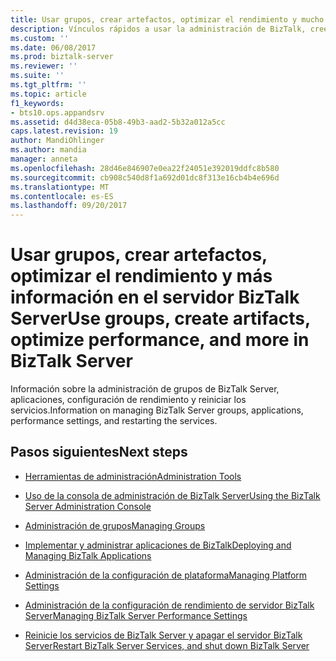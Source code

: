 ```yaml
---
title: Usar grupos, crear artefactos, optimizar el rendimiento y mucho más en BizTalk Server | Documentos de Microsoft
description: Vínculos rápidos a usar la administración de BizTalk, cree grupos, implementar aplicaciones, cambiar la configuración de rendimiento y reinicie los servicios de BizTalk en BizTalk Server
ms.custom: ''
ms.date: 06/08/2017
ms.prod: biztalk-server
ms.reviewer: ''
ms.suite: ''
ms.tgt_pltfrm: ''
ms.topic: article
f1_keywords:
- bts10.ops.appandsrv
ms.assetid: d4d38eca-05b8-49b3-aad2-5b32a012a5cc
caps.latest.revision: 19
author: MandiOhlinger
ms.author: mandia
manager: anneta
ms.openlocfilehash: 28d46e846907e0ea22f24051e392019ddfc8b580
ms.sourcegitcommit: cb908c540d8f1a692d01dc8f313e16cb4b4e696d
ms.translationtype: MT
ms.contentlocale: es-ES
ms.lasthandoff: 09/20/2017
---
```

# <a name="use-groups-create-artifacts-optimize-performance-and-more-in-biztalk-server"></a><span data-ttu-id="c151e-103">Usar grupos, crear artefactos, optimizar el rendimiento y más información en el servidor BizTalk Server</span><span class="sxs-lookup"><span data-stu-id="c151e-103">Use groups, create artifacts, optimize performance, and more in BizTalk Server</span></span>
<span data-ttu-id="c151e-104">Información sobre la administración de grupos de BizTalk Server, aplicaciones, configuración de rendimiento y reiniciar los servicios.</span><span class="sxs-lookup"><span data-stu-id="c151e-104">Information on managing BizTalk Server groups, applications, performance settings, and restarting the services.</span></span>  
  
## <a name="next-steps"></a><span data-ttu-id="c151e-105">Pasos siguientes</span><span class="sxs-lookup"><span data-stu-id="c151e-105">Next steps</span></span> 
  
-   [<span data-ttu-id="c151e-106">Herramientas de administración</span><span class="sxs-lookup"><span data-stu-id="c151e-106">Administration Tools</span></span>](../core/administration-tools.md)   
  
-   [<span data-ttu-id="c151e-107">Uso de la consola de administración de BizTalk Server</span><span class="sxs-lookup"><span data-stu-id="c151e-107">Using the BizTalk Server Administration Console</span></span>](../core/using-the-biztalk-server-administration-console.md)  
  
-   [<span data-ttu-id="c151e-108">Administración de grupos</span><span class="sxs-lookup"><span data-stu-id="c151e-108">Managing Groups</span></span>](../core/managing-groups.md)  
  
-   [<span data-ttu-id="c151e-109">Implementar y administrar aplicaciones de BizTalk</span><span class="sxs-lookup"><span data-stu-id="c151e-109">Deploying and Managing BizTalk Applications</span></span>](../core/deploying-and-managing-biztalk-applications.md)  
  
-   [<span data-ttu-id="c151e-110">Administración de la configuración de plataforma</span><span class="sxs-lookup"><span data-stu-id="c151e-110">Managing Platform Settings</span></span>](../core/managing-platform-settings.md)  

- [<span data-ttu-id="c151e-111">Administración de la configuración de rendimiento de servidor BizTalk Server</span><span class="sxs-lookup"><span data-stu-id="c151e-111">Managing BizTalk Server Performance Settings</span></span>](../core/managing-biztalk-server-performance-settings.md)  

-   [<span data-ttu-id="c151e-112">Reinicie los servicios de BizTalk Server y apagar el servidor BizTalk Server</span><span class="sxs-lookup"><span data-stu-id="c151e-112">Restart BizTalk Server Services, and shut down BizTalk Server</span></span>](../core/how-to-start-stop-pause-resume-or-restart-biztalk-server-services.md)  
